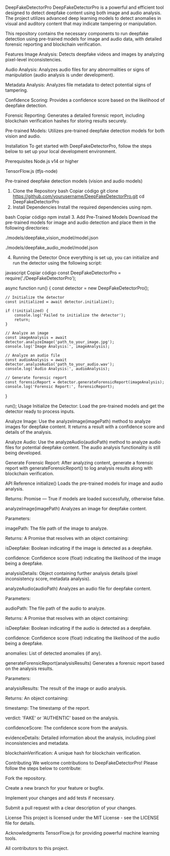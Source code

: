 DeepFakeDetectorPro
DeepFakeDetectorPro is a powerful and efficient tool designed to detect deepfake content using both image and audio analysis. The project utilizes advanced deep learning models to detect anomalies in visual and auditory content that may indicate tampering or manipulation.

This repository contains the necessary components to run deepfake detection using pre-trained models for image and audio data, with detailed forensic reporting and blockchain verification.

Features
Image Analysis: Detects deepfake videos and images by analyzing pixel-level inconsistencies.

Audio Analysis: Analyzes audio files for any abnormalities or signs of manipulation (audio analysis is under development).

Metadata Analysis: Analyzes file metadata to detect potential signs of tampering.

Confidence Scoring: Provides a confidence score based on the likelihood of deepfake detection.

Forensic Reporting: Generates a detailed forensic report, including blockchain verification hashes for storing results securely.

Pre-trained Models: Utilizes pre-trained deepfake detection models for both vision and audio.

Installation
To get started with DeepFakeDetectorPro, follow the steps below to set up your local development environment.

Prerequisites
Node.js v14 or higher

TensorFlow.js (tfjs-node)

Pre-trained deepfake detection models (vision and audio models)

1. Clone the Repository
bash
Copiar código
git clone https://github.com/yourusername/DeepFakeDetectorPro.git
cd DeepFakeDetectorPro
2. Install Dependencies
Install the required dependencies using npm.

bash
Copiar código
npm install
3. Add Pre-Trained Models
Download the pre-trained models for image and audio detection and place them in the following directories:

./models/deepfake_vision_model/model.json

./models/deepfake_audio_model/model.json

4. Running the Detector
Once everything is set up, you can initialize and run the detector using the following script:

javascript
Copiar código
const DeepFakeDetectorPro = require('./DeepFakeDetectorPro');

async function run() {
    const detector = new DeepFakeDetectorPro();

    // Initialize the detector
    const initialized = await detector.initialize();

    if (!initialized) {
        console.log('Failed to initialize the detector');
        return;
    }

    // Analyze an image
    const imageAnalysis = await detector.analyzeImage('path_to_your_image.jpg');
    console.log('Image Analysis:', imageAnalysis);

    // Analyze an audio file
    const audioAnalysis = await detector.analyzeAudio('path_to_your_audio.wav');
    console.log('Audio Analysis:', audioAnalysis);

    // Generate forensic report
    const forensicReport = detector.generateForensicReport(imageAnalysis);
    console.log('Forensic Report:', forensicReport);
}

run();
Usage
Initialize the Detector: Load the pre-trained models and get the detector ready to process inputs.

Analyze Image: Use the analyzeImage(imagePath) method to analyze images for deepfake content. It returns a result with a confidence score and details of the analysis.

Analyze Audio: Use the analyzeAudio(audioPath) method to analyze audio files for potential deepfake content. The audio analysis functionality is still being developed.

Generate Forensic Report: After analyzing content, generate a forensic report with generateForensicReport() to log analysis results along with blockchain verification.

API Reference
initialize()
Loads the pre-trained models for image and audio analysis.

Returns: Promise<boolean> — True if models are loaded successfully, otherwise false.

analyzeImage(imagePath)
Analyzes an image for deepfake content.

Parameters:

imagePath: The file path of the image to analyze.

Returns: A Promise that resolves with an object containing:

isDeepfake: Boolean indicating if the image is detected as a deepfake.

confidence: Confidence score (float) indicating the likelihood of the image being a deepfake.

analysisDetails: Object containing further analysis details (pixel inconsistency score, metadata analysis).

analyzeAudio(audioPath)
Analyzes an audio file for deepfake content.

Parameters:

audioPath: The file path of the audio to analyze.

Returns: A Promise that resolves with an object containing:

isDeepfake: Boolean indicating if the audio is detected as a deepfake.

confidence: Confidence score (float) indicating the likelihood of the audio being a deepfake.

anomalies: List of detected anomalies (if any).

generateForensicReport(analysisResults)
Generates a forensic report based on the analysis results.

Parameters:

analysisResults: The result of the image or audio analysis.

Returns: An object containing:

timestamp: The timestamp of the report.

verdict: 'FAKE' or 'AUTHENTIC' based on the analysis.

confidenceScore: The confidence score from the analysis.

evidenceDetails: Detailed information about the analysis, including pixel inconsistencies and metadata.

blockchainVerification: A unique hash for blockchain verification.

Contributing
We welcome contributions to DeepFakeDetectorPro! Please follow the steps below to contribute:

Fork the repository.

Create a new branch for your feature or bugfix.

Implement your changes and add tests if necessary.

Submit a pull request with a clear description of your changes.

License
This project is licensed under the MIT License - see the LICENSE file for details.

Acknowledgments
TensorFlow.js for providing powerful machine learning tools.

All contributors to this project.
